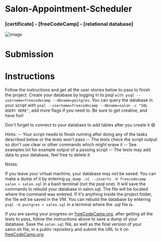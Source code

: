 # Salon-Appointment-Scheduler
### [certificate] - [freeCodeCamp] - [relational database]

![image](https://github.com/user-attachments/assets/c42bcc06-6ff1-4d5f-a756-ebb52191a47e)

# Submission

# Instructions
Follow the instructions and get all the user stories below to pass to finish the project. Create your database by logging in to psql `with psql --username=freecodecamp --dbname=postgres`. You can query the database in your script with `psql --username=freecodecamp --dbname=salon -c "SQL QUERY HERE"`, add more flags if you need to. Be sure to get creative, and have fun!

Don't forget to connect to your database to add tables after you create it 😄

Hints:
-- Your script needs to finish running after doing any of the tasks described below or the tests won't pass
-- The tests check the script output so don't use clear or other commands which might erase it
-- See examples.txt for example output of a passing script
-- The tests may add data to your database, feel free to delete it

Notes:

If you leave your virtual machine, your database may not be saved. You can make a dump of it by entering `pg_dump -cC --inserts -U freecodecamp salon > salon.sql` in a bash terminal (not the psql one). It will save the commands to rebuild your database in salon.sql. The file will be located where the command was entered. If it's anything inside the project folder, the file will be saved in the VM. You can rebuild the database by entering `psql -U postgres < salon.sql` in a terminal where the .sql file is.

If you are saving your progress on [freeCodeCamp.org](https://www.freecodecamp.org/), after getting all the tests to pass, follow the instructions above to save a dump of your database. Save the `salon.sql` file, as well as the final version of your salon.sh file, in a public repository and submit the URL to it on [freeCodeCamp.org](https://www.freecodecamp.org/).
